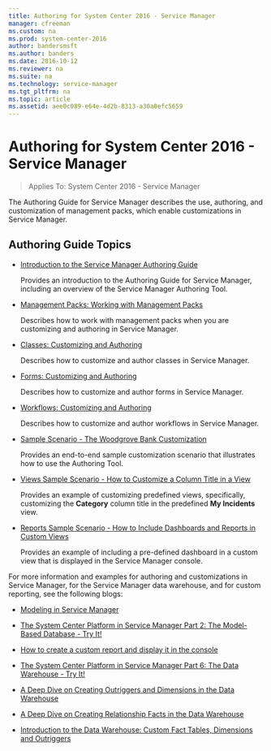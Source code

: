```yaml
---
title: Authoring for System Center 2016 - Service Manager
manager: cfreeman
ms.custom: na
ms.prod: system-center-2016
author: bandersmsft
ms.author: banders
ms.date: 2016-10-12
ms.reviewer: na
ms.suite: na
ms.technology: service-manager
ms.tgt_pltfrm: na
ms.topic: article
ms.assetid: aee0c089-e64e-4d2b-8313-a30a0efc5659
---
```


# Authoring for System Center 2016 - Service Manager

>Applies To: System Center 2016 - Service Manager

The Authoring Guide for Service Manager describes the use, authoring, and customization of management packs, which enable customizations in Service Manager.  

## Authoring Guide Topics  

-   [Introduction to the Service Manager Authoring Guide](author-introduction-to-the-service-manager-authoring-guide.md)  

     Provides an introduction to the Authoring Guide for Service Manager, including an overview of the Service Manager Authoring Tool.  

-   [Management Packs: Working with Management Packs](author-management-packs-working-with-management-packs.md)  

     Describes how to work with management packs when you are customizing and authoring in Service Manager.  

-   [Classes: Customizing and Authoring](author-classes-customizing-and-authoring.md)  

     Describes how to customize and author classes in Service Manager.  

-   [Forms: Customizing and Authoring](author-forms-customizing-and-authoring.md)  

     Describes how to customize and author forms in Service Manager.  

-   [Workflows: Customizing and Authoring](author-workflows-customizing-and-authoring.md)  

     Describes how to customize and author workflows in Service Manager.  

-   [Sample Scenario - The Woodgrove Bank Customization](author-sample-scenario-the-woodgrove-bank-customization.md)  

     Provides an end\-to\-end sample customization scenario that illustrates how to use the Authoring Tool.  

-   [Views Sample Scenario - How to Customize a Column Title in a View](author-views-sample-scenario-how-to-customize-a-column-title-in-a-view.md)  

     Provides an example of customizing predefined views, specifically, customizing the **Category** column title in the predefined **My Incidents** view.  

-   [Reports Sample Scenario - How to Include Dashboards and Reports in Custom Views](author-reports-sample-scenario-how-to-include-dashboards-and-reports-in-custom-views.md)  

     Provides an example of including a pre\-defined dashboard in a custom view that is displayed in the Service Manager console.  

 For more information and examples for authoring and customizations in Service Manager, for the Service Manager data warehouse, and for custom reporting, see the following blogs:  

-   [Modeling in Service Manager](http://go.microsoft.com/fwlink/p/?LinkId=232994)  

-   [The System Center Platform in Service Manager Part 2: The Model\-Based Database \- Try It\!](http://go.microsoft.com/fwlink/p/?LinkId=232997)  

-   [How to create a custom report and display it in the console](http://go.microsoft.com/fwlink/p/?LinkId=232999)  

-   [The System Center Platform in Service Manager Part 6: The Data Warehouse - Try It\!](http://go.microsoft.com/fwlink/p/?LinkId=233000)  

-   [A Deep Dive on Creating Outriggers and Dimensions in the Data Warehouse](http://go.microsoft.com/fwlink/p/?LinkId=233001)  

-   [A Deep Dive on Creating Relationship Facts in the Data Warehouse](http://go.microsoft.com/fwlink/p/?LinkId=233002)  

-   [Introduction to the Data Warehouse: Custom Fact Tables, Dimensions and Outriggers](http://go.microsoft.com/fwlink/p/?LinkId=233004)  

